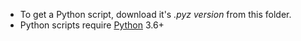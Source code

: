 - To get a Python script, download it's *.pyz version* from this folder.
- Python scripts require [Python](https://www.python.org/downloads/) 3.6+
